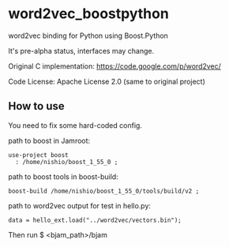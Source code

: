 # word2vec_boostpython

word2vec binding for Python using Boost.Python

It's pre-alpha status, interfaces may change.

Original C implementation: https://code.google.com/p/word2vec/

Code License: Apache License 2.0 (same to original project)


## How to use

You need to fix some hard-coded config.

path to boost in Jamroot:

    use-project boost
      : /home/nishio/boost_1_55_0 ;

path to boost tools in boost-build:

    boost-build /home/nishio/boost_1_55_0/tools/build/v2 ;

path to word2vec output for test in hello.py:

    data = hello_ext.load("../word2vec/vectors.bin");

Then run $ <bjam_path>/bjam

